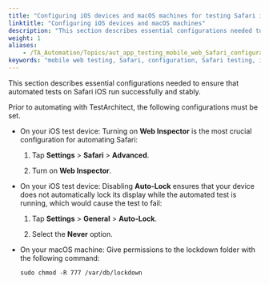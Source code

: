 ```yaml
--- 
title: "Configuring iOS devices and macOS machines for testing Safari iOS"
linktitle: "Configuring iOS devices and macOS machines"
description: "This section describes essential configurations needed to ensure that automated tests on Safari iOS run successfully and stably."
weight: 1
aliases: 
    - /TA_Automation/Topics/aut_app_testing_mobile_web_Safari_configurations.html
keywords: "mobile web testing, Safari, configuration, Safari testing, iOS, web inspector, Safari, iOS"
---
```


This section describes essential configurations needed to ensure that automated tests on Safari iOS run successfully and stably.

Prior to automating with TestArchitect, the following configurations must be set.

-   On your iOS test device: Turning on **Web Inspector** is the most crucial configuration for automating Safari:

    1.  Tap **Settings** \> **Safari** \> **Advanced**.

    2.  Turn on **Web Inspector**.

-   On your iOS test device: Disabling **Auto-Lock** ensures that your device does not automatically lock its display while the automated test is running, which would cause the test to fail:

    1.  Tap **Settings** \> **General** \> **Auto-Lock**.

    2.  Select the **Never** option.

-   On your macOS machine: Give permissions to the lockdown folder with the following command:

    ```
    sudo chmod -R 777 /var/db/lockdown
    ```




